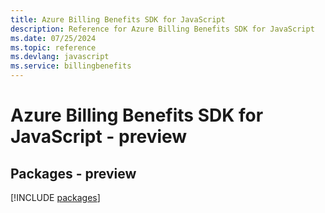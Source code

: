```yaml
---
title: Azure Billing Benefits SDK for JavaScript
description: Reference for Azure Billing Benefits SDK for JavaScript
ms.date: 07/25/2024
ms.topic: reference
ms.devlang: javascript
ms.service: billingbenefits
---
```

# Azure Billing Benefits SDK for JavaScript - preview
## Packages - preview
[!INCLUDE [packages](billing-benefits-index.md)]
